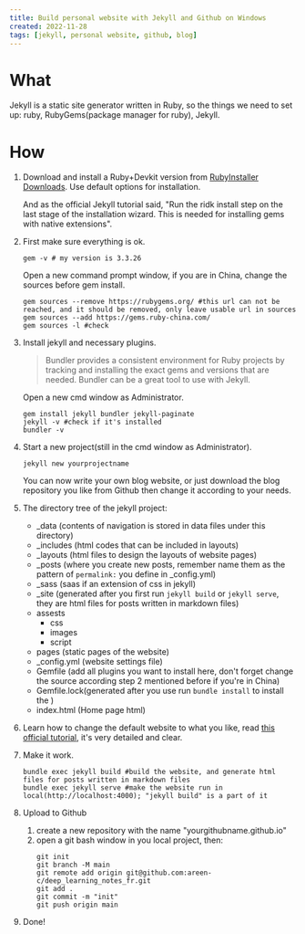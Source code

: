 ```yaml
--- 
title: Build personal website with Jekyll and Github on Windows
created: 2022-11-28
tags: [jekyll, personal website, github, blog]
---
```


# What
Jekyll is a static site generator written in Ruby, so the things we need to set up: ruby, RubyGems(package manager for ruby), Jekyll.
# How
1. Download and install a Ruby+Devkit version from [RubyInstaller Downloads](https://rubyinstaller.org/downloads). Use default options for installation.

   And as the official Jekyll tutorial said, "Run the ridk install step on the last stage of the installation wizard. This is needed for installing gems with native extensions".

2. First make sure everything is ok.
   ```shell
   gem -v # my version is 3.3.26
   ```
   Open a new command prompt window, if you are in China, change the sources before gem install.
   ```shell
   gem sources --remove https://rubygems.org/ #this url can not be reached, and it should be removed, only leave usable url in sources
   gem sources --add https://gems.ruby-china.com/
   gem sources -l #check
   ```
3. Install jekyll and necessary plugins.
   > Bundler provides a consistent environment for Ruby projects by tracking and installing the exact gems and versions that are needed. Bundler can be a great tool to use with Jekyll.
   
   Open a new cmd window as Administrator.
   ```shell
   gem install jekyll bundler jekyll-paginate
   jekyll -v #check if it's installed
   bundler -v
   ```
4. Start a new project(still in the cmd window as Administrator).
   ```shell
   jekyll new yourprojectname
   ```
   You can now write your own blog website, or just download the blog repository you like from Github then change it according to your needs.
5. The directory tree of the jekyll project:
   - _data (contents of navigation is stored in data files under this directory)
   - _includes (html codes that can be included in layouts)
   - _layouts (html files to design the layouts of website pages)
   - _posts (where you create new posts, remember name them as the pattern of ``permalink:`` you define in _config.yml)
   - _sass (saas if an extension of css in jekyll)
   - _site (generated after you first run ``jekyll build`` or ``jekyll serve``, they are html files for posts written in markdown files)
   - assests 
     - css
     - images
     - script
   - pages (static pages of the website)
   - _config.yml (website settings file)
   - Gemfile (add all plugins you want to install here, don't forget change the source according step 2 mentioned before if you're in China)
   - Gemfile.lock(generated after you use run ``bundle install`` to install the )
   - index.html (Home page html)
6. Learn how to change the default website to what you like, read [this official tutorial](https://jekyllrb.com/docs/step-by-step/01-setup/), it's very detailed and clear.

7. Make it work.
   ```shell
   bundle exec jekyll build #build the website, and generate html files for posts written in markdown files
   bundle exec jekyll serve #make the website run in local(http://localhost:4000); "jekyll build" is a part of it
   ```
8. Upload to Github
   1. create a new repository with the name "yourgithubname.github.io"
   2. open a git bash window in you local project, then:
      ```shell
      git init
      git branch -M main
      git remote add origin git@github.com:areen-c/deep_learning_notes_fr.git
      git add .
      git commit -m "init"
      git push origin main
      ```
9. Done!